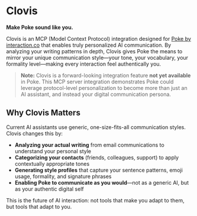 # Clovis

**Make Poke sound like you.**

Clovis is an MCP (Model Context Protocol) integration designed for [Poke by interaction.co](https://poke.co) that enables truly personalized AI communication. By analyzing your writing patterns in depth, Clovis gives Poke the means to mirror your unique communication style—your tone, your vocabulary, your formality level—making every interaction feel authentically you.

> **Note:** Clovis is a forward-looking integration feature **not yet available** in Poke. This MCP server integration demonstrates Poke could leverage protocol-level personalization to become more than just an AI assistant, and instead your digital communication persona.

## Why Clovis Matters

Current AI assistants use generic, one-size-fits-all communication styles. Clovis changes this by:

- **Analyzing your actual writing** from email communications to understand your personal style
- **Categorizing your contacts** (friends, colleagues, support) to apply contextually appropriate tones
- **Generating style profiles** that capture your sentence patterns, emoji usage, formality, and signature phrases
- **Enabling Poke to communicate as you would**—not as a generic AI, but as your authentic digital self

This is the future of AI interaction: not tools that make you adapt to them, but tools that adapt to you.
